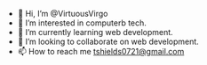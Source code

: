 - 👋 Hi, I’m @VirtuousVirgo
- 👀 I’m interested in computerb tech.
- 🌱 I’m currently learning web development.
- 💞️ I’m looking to collaborate on web development.
- 📫 How to reach me tshields0721@gmail.com

<!---
VirtuousVirgo/VirtuousVirgo is a ✨ special ✨ repository because its `README.md` (this file) appears on your GitHub profile.
You can click the Preview link to take a look at your changes.
--->
